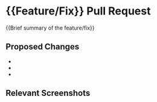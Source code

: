 # {{Feature/Fix}} Pull Request

{{Brief summary of the feature/fix}}

## Proposed Changes

-
-
-

## Relevant Screenshots
